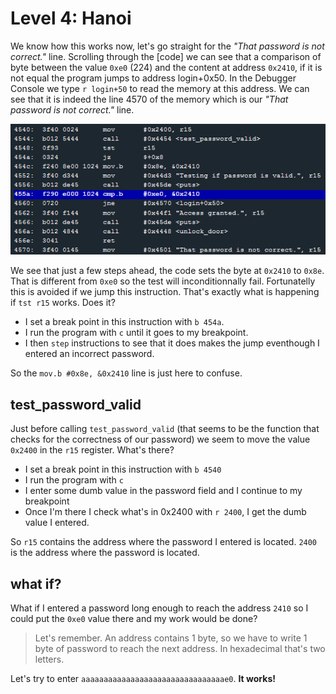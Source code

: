 # Level 4: Hanoi

We know how this works now, let's go straight for the *"That password is not correct."* line. Scrolling through the [code] we can see that a comparison of byte between the value `0xe0` (224) and the content at address `0x2410`, if it is not equal the program jumps to address login+0x50. In the Debugger Console we type `r login+50` to read the memory at this address. We can see that it is indeed the line 4570 of the memory which is our *"That password is not correct."* line.

![image](img/3_1.PNG)

We see that just a few steps ahead, the code sets the byte at `0x2410` to `0x8e`. That is different from `0xe0` so the test will inconditionnally fail. Fortunatelly this is avoided if we jump this instruction. That's exactly what is happening if `tst r15` works. Does it?

* I set a break point in this instruction with `b 454a`.
* I run the program with `c` until it goes to my breakpoint.
* I then `step` instructions to see that it does makes the jump eventhough I entered an incorrect password.

So the `mov.b #0x8e, &0x2410` line is just here to confuse.

## test_password_valid

Just before calling `test_password_valid` (that seems to be the function that checks for the correctness of our password) we seem to move the value `0x2400` in the `r15` register. What's there?

* I set a break point in this instruction with `b 4540`
* I run the program with `c`
* I enter some dumb value in the password field and I continue to my breakpoint
* Once I'm there I check what's in 0x2400 with `r 2400`, I get the dumb value I entered.

So `r15` contains the address where the password I entered is located. `2400` is the address where the password is located.

## what if?

What if I entered a password long enough to reach the address `2410` so I could put the `0xe0` value there and my work would be done?

>Let's remember. An address contains 1 byte, so we have to write 1 byte of password to reach the next address. In hexadecimal that's two letters.

Let's try to enter `aaaaaaaaaaaaaaaaaaaaaaaaaaaaaaaae0`. **It works!**